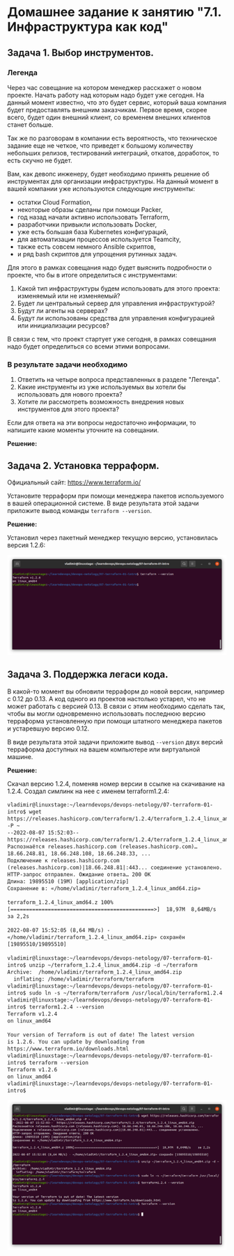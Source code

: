 # Домашнее задание к занятию "7.1. Инфраструктура как код"

## Задача 1. Выбор инструментов. 
 
### Легенда
 
Через час совещание на котором менеджер расскажет о новом проекте. Начать работу над которым надо 
будет уже сегодня. 
На данный момент известно, что это будет сервис, который ваша компания будет предоставлять внешним заказчикам.
Первое время, скорее всего, будет один внешний клиент, со временем внешних клиентов станет больше.

Так же по разговорам в компании есть вероятность, что техническое задание еще не четкое, что приведет к большому
количеству небольших релизов, тестирований интеграций, откатов, доработок, то есть скучно не будет.  
   
Вам, как девопс инженеру, будет необходимо принять решение об инструментах для организации инфраструктуры.
На данный момент в вашей компании уже используются следующие инструменты: 
- остатки Сloud Formation, 
- некоторые образы сделаны при помощи Packer,
- год назад начали активно использовать Terraform, 
- разработчики привыкли использовать Docker, 
- уже есть большая база Kubernetes конфигураций, 
- для автоматизации процессов используется Teamcity, 
- также есть совсем немного Ansible скриптов, 
- и ряд bash скриптов для упрощения рутинных задач.  

Для этого в рамках совещания надо будет выяснить подробности о проекте, что бы в итоге определиться с инструментами:

1. Какой тип инфраструктуры будем использовать для этого проекта: изменяемый или не изменяемый?
1. Будет ли центральный сервер для управления инфраструктурой?
1. Будут ли агенты на серверах?
1. Будут ли использованы средства для управления конфигурацией или инициализации ресурсов? 
 
В связи с тем, что проект стартует уже сегодня, в рамках совещания надо будет определиться со всеми этими вопросами.

### В результате задачи необходимо

1. Ответить на четыре вопроса представленных в разделе "Легенда". 
1. Какие инструменты из уже используемых вы хотели бы использовать для нового проекта? 
1. Хотите ли рассмотреть возможность внедрения новых инструментов для этого проекта? 

Если для ответа на эти вопросы недостаточно информации, то напишите какие моменты уточните на совещании.

**Решение:**

## Задача 2. Установка терраформ. 

Официальный сайт: https://www.terraform.io/

Установите терраформ при помощи менеджера пакетов используемого в вашей операционной системе.
В виде результата этой задачи приложите вывод команды `terraform --version`.

**Решение:**

Установил через пакетный менеджер текущую версию, установилась версия 1.2.6:

![](img/tf1.png)

## Задача 3. Поддержка легаси кода. 

В какой-то момент вы обновили терраформ до новой версии, например с 0.12 до 0.13. 
А код одного из проектов настолько устарел, что не может работать с версией 0.13. 
В связи с этим необходимо сделать так, чтобы вы могли одновременно использовать последнюю версию терраформа установленную при помощи
штатного менеджера пакетов и устаревшую версию 0.12. 

В виде результата этой задачи приложите вывод `--version` двух версий терраформа доступных на вашем компьютере 
или виртуальной машине.

**Решение:**

Скачал версию 1.2.4, поменяв номер версии в ссылке на скачивание на 1.2.4. Создал симлинк на нее с именем terraform1.2.4:

```
vladimir@linuxstage:~/learndevops/devops-netology/07-terraform-01-intro$ wget https://releases.hashicorp.com/terraform/1.2.4/terraform_1.2.4_linux_amd64.zip -P ~
--2022-08-07 15:52:03--  https://releases.hashicorp.com/terraform/1.2.4/terraform_1.2.4_linux_amd64.zip
Распознаётся releases.hashicorp.com (releases.hashicorp.com)… 18.66.248.81, 18.66.248.108, 18.66.248.33, ...
Подключение к releases.hashicorp.com (releases.hashicorp.com)|18.66.248.81|:443... соединение установлено.
HTTP-запрос отправлен. Ожидание ответа… 200 OK
Длина: 19895510 (19M) [application/zip]
Сохранение в: «/home/vladimir/terraform_1.2.4_linux_amd64.zip»

terraform_1.2.4_linux_amd64.z 100%[==============================================>]  18,97M  8,64MB/s    за 2,2s    

2022-08-07 15:52:05 (8,64 MB/s) - «/home/vladimir/terraform_1.2.4_linux_amd64.zip» сохранён [19895510/19895510]

vladimir@linuxstage:~/learndevops/devops-netology/07-terraform-01-intro$ unzip ~/terraform_1.2.4_linux_amd64.zip -d ~/terraform
Archive:  /home/vladimir/terraform_1.2.4_linux_amd64.zip
  inflating: /home/vladimir/terraform/terraform  
vladimir@linuxstage:~/learndevops/devops-netology/07-terraform-01-intro$ sudo ln -s ~/terraform/terraform /usr/local/bin/terraform1.2.4
vladimir@linuxstage:~/learndevops/devops-netology/07-terraform-01-intro$ terraform1.2.4 --version
Terraform v1.2.4
on linux_amd64

Your version of Terraform is out of date! The latest version
is 1.2.6. You can update by downloading from https://www.terraform.io/downloads.html
vladimir@linuxstage:~/learndevops/devops-netology/07-terraform-01-intro$ terraform --version
Terraform v1.2.6
on linux_amd64
vladimir@linuxstage:~/learndevops/devops-netology/07-terraform-01-intro$ 
```

![](img/tf2.png)